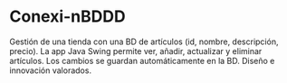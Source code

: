 # Conexi-nBDDD
Gestión de una tienda con una BD de artículos (id, nombre, descripción, precio). La app Java Swing permite ver, añadir, actualizar y eliminar artículos. Los cambios se guardan automáticamente en la BD. Diseño e innovación valorados.
